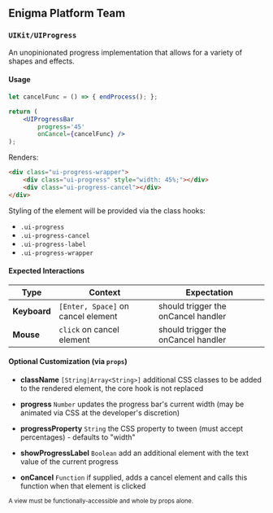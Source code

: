 ## Enigma Platform Team
### `UIKit/UIProgress`

An unopinionated progress implementation that allows for a variety of shapes and effects.

#### Usage

```jsx
let cancelFunc = () => { endProcess(); };

return (
    <UIProgressBar
        progress='45'
        onCancel={cancelFunc} />
);
```

Renders:

```html
<div class="ui-progress-wrapper">
    <div class="ui-progress" style="width: 45%;"></div>
    <div class="ui-progress-cancel"></div>
</div>
```

Styling of the element will be provided via the class hooks:

- `.ui-progress`
- `.ui-progress-cancel`
- `.ui-progress-label`
- `.ui-progress-wrapper`


#### Expected Interactions

Type | Context | Expectation
---- | ------- | -----------
**Keyboard** | `[Enter, Space]` on cancel element | should trigger the onCancel handler
**Mouse** | `click` on cancel element | should trigger the onCancel handler


#### Optional Customization (via `props`)

- **className** `[String|Array<String>]`
  additional CSS classes to be added to the rendered element, the core hook is not replaced

- **progress** `Number`
  updates the progress bar's current width (may be animated via CSS at the developer's discretion)

- **progressProperty** `String`
  the CSS property to tween (must accept percentages) - defaults to "width"

- **showProgressLabel** `Boolean`
  add an additional element with the text value of the current progress

- **onCancel** `Function`
  if supplied, adds a cancel element and calls this function when that element is clicked


<sub>A view must be functionally-accessible and whole by props alone.</sub>
